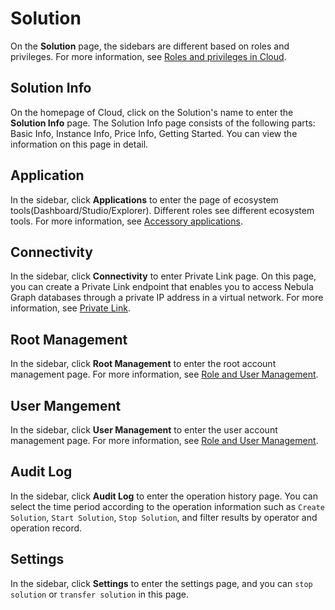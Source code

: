 # Solution

On the **Solution** page, the sidebars are different based on roles and privileges. For more information, see [Roles and privileges in Cloud](../4.user-role-description.md).

## Solution Info

On the homepage of Cloud, click on the Solution's name to enter the **Solution Info** page. The Solution Info page consists of the following parts: Basic Info, Instance Info, Price Info, Getting Started. You can view the information on this page in detail.

## Application

In the sidebar, click **Applications** to enter the page of ecosystem tools(Dashboard/Studio/Explorer). Different roles see different ecosystem tools. For more information, see [Accessory applications](../5.solution/5.1.supporting-application.md).

## Connectivity

In the sidebar, click **Connectivity** to enter Private Link page. On this page, you can create a Private Link endpoint that enables you to access Nebula Graph databases through a private IP address in a virtual network. For more information, see [Private Link](../5.solution/5.2.connection-configuration-and-use.md).

## Root Management

In the sidebar, click **Root Management** to enter the root account management page. For more information, see [Role and User Management](../5.solution/5.3.role-and-authority-management.md).

## User Mangement

In the sidebar, click **User Management** to enter the user account management page. For more information, see [Role and User Management](../5.solution/5.3.role-and-authority-management.md).

## Audit Log

In the sidebar, click **Audit Log** to enter the operation history page. You can select the time period according to the operation information such as `Create Solution`, `Start Solution`, `Stop Solution`, and filter results by operator and operation record.

## Settings

In the sidebar, click **Settings** to enter the settings page, and you can `stop solution` or `transfer solution` in this page.
